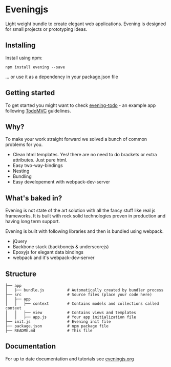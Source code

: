 # Eveningjs

Light weight bundle to create elegant web applications. Evening is designed for small
projects or prototyping ideas.

## Installing
Install using npm:

    npm install evening --save
    
... or use it as a dependency in your package.json file
    
## Getting started

To get started you might want to check [evening-todo](https://github.com/mjnikkila/evening-todo) - 
an example app following [TodoMVC](https://github.com/tastejs/todomvc/blob/master/app-spec.md) guidelines.

## Why?

To make your work straight forward we solved a bunch of common problems for you.

* Clean html templates. Yes! there are no need to do brackets or extra attributes. Just pure html.
* Easy two-way-bindings
* Nesting
* Bundling
* Easy developement with webpack-dev-server

## What's baked in?

Evening is not state of the art solution with all the fancy stuff like real js
frameworks. It is built with rock solid technologies proven in production
and having long term support.

Evening is built with following libraries and then is bundled using webpack.

* jQuery
* Backbone stack (backbonejs & underscorejs)
* Epoxyjs for elegant data bindings
* webpack and it's webpack-dev-server

## Structure

    ├── app
    │   ├── bundle.js          # Automatically created by bundler process
    ├── src                    # Source files (place your code here)
    │   ├── app                
    │   │   ├── context        # Contains models and collections called context
    │   │   ├── view           # Contains views and templates
    │   │   ├── app.js         # Your app initialization file
    ├── init.js                # Evening init file
    ├── package.json           # npm package file
    ├── README.md              # This file
    
## Documentation

For up to date documentation and tutorials see [eveningjs.org](http://eveningjs.org)

  